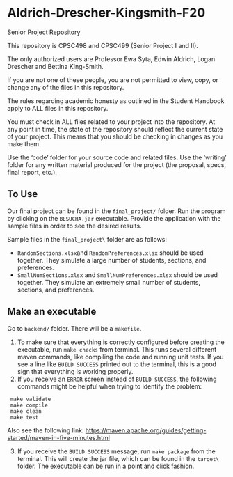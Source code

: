 # Aldrich-Drescher-Kingsmith-F20
Senior Project Repository

This repository is CPSC498 and CPSC499 (Senior Project I and II).

The only authorized users are Professor Ewa Syta, Edwin Aldrich, Logan Drescher and Bettina King-Smith.

If you are not one of these people, you are not permitted to view, copy, or change any of the files in this repository.

The rules regarding academic honesty as outlined in the Student Handbook apply to ALL files in this repository.

You must check in ALL files related to your project into the repository. At any point in time, the state of the repository should reflect the current state of your project. This means that you should be checking in changes as you make them.

Use the ‘code’ folder for your source code and related files. Use the ‘writing’ folder for any written material produced for the project (the proposal, specs, final report, etc.).

## To Use
Our final project can be found in the `final_project/` folder. Run the program by clicking on the `BESUCHA.jar` executable. Provide the application with the sample files in order to see the desired results. 

Sample files in the `final_project\` folder are as follows:

- `RandomSections.xlsx`and `RandomPreferences.xlsx` should be used together. They simulate a large number of students, sections, and preferences.
- `SmallNumSections.xlsx` and `SmallNumPreferences.xlsx` should be used together. They simulate an extremely small number of students, sections, and preferences.

## Make an executable

Go to `backend/` folder. There will be a `makefile`. 

1. To make sure that everything is correctly configured before creating the executable, run `make checks` from terminal. This runs several different maven commands, like compiling the code and running unit tests. If you see a line like `BUILD SUCCESS` printed out to the terminal, this is a good sign that everything is working properly.
2. If you receive an `ERROR` screen instead of `BUILD SUCCESS`, the following commands might be helpful when trying to identify the problem:

```
 make validate
 make compile
 make clean
 make test
 ```
 Also see the following link: https://maven.apache.org/guides/getting-started/maven-in-five-minutes.html
 
 3. If you receive the `BUILD SUCCESS` message, run `make package` from the terminal. This will create the jar file, which can be found in the `target\` folder. The executable can be run in a point and click fashion.
